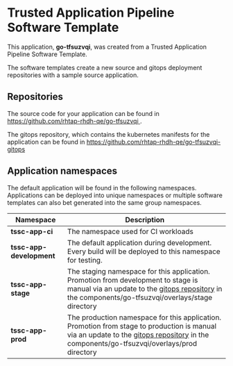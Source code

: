 # Trusted Application Pipeline Software Template

This application, **go-tfsuzvqi**, was created from a Trusted Application Pipeline Software Template.

The software templates create a new source and gitops deployment repositories with a sample source application. 

## Repositories

The source code for your application can be found in [https://github.com/rhtap-rhdh-qe/go-tfsuzvqi ](https://github.com/rhtap-rhdh-qe/go-tfsuzvqi ).
 
The gitops repository, which contains the kubernetes manifests for the application can be found in 
[https://github.com/rhtap-rhdh-qe/go-tfsuzvqi-gitops ](https://github.com/rhtap-rhdh-qe/go-tfsuzvqi-gitops ) 

## Application namespaces 

The default application will be found in the following namespaces. Applications can be deployed into unique namespaces or multiple software templates can also bet generated into the same group namespaces.  

|  Namespace   |  Description   |  
| -------- | -------- |
| **tssc-app-ci** | The namespace used for CI workloads |
| **tssc-app-development** | The default application during development. Every build will be deployed to this namespace for testing. |
| **tssc-app-stage** | The staging namespace for this application. Promotion from development to stage is manual via an update to the [gitops repository](https://github.com/rhtap-rhdh-qe/go-tfsuzvqi-gitops ) in the components/go-tfsuzvqi/overlays/stage directory |
| **tssc-app-prod** | The production namespace for this application. Promotion from stage to production is manual via an update to the [gitops repository](https://github.com/rhtap-rhdh-qe/go-tfsuzvqi-gitops ) in the components/go-tfsuzvqi/overlays/prod directory |